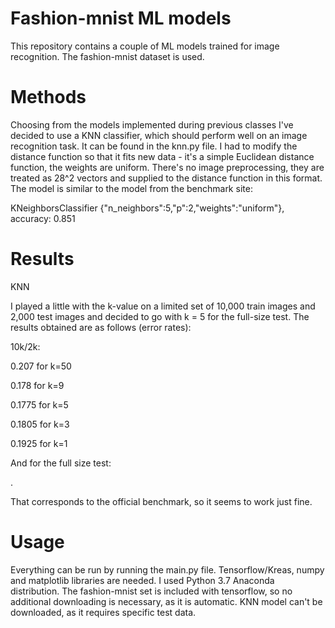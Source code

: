 # Fashion-mnist ML models

This repository contains a couple of ML models trained for image recognition. 
The fashion-mnist dataset is used. 

# Methods

Choosing from the models implemented during previous classes I've decided to use
a KNN classifier, which should perform well on an image recognition task.
It can be found in the knn.py file. I had to modify the distance function so that it fits
new data - it's a simple Euclidean distance function, the weights are uniform. There's no image preprocessing, 
they are treated as 28^2 vectors and supplied to the distance function in this format.
The model is similar to the model from the benchmark site:

KNeighborsClassifier {"n_neighbors":5,"p":2,"weights":"uniform"}, accuracy: 0.851  

# Results

KNN

I played a little with the k-value on a limited set of 10,000 train images and 2,000 test images
and decided to go with k = 5 for the full-size test. The results obtained are as follows (error rates):

10k/2k:

0.207 for k=50

0.178 for k=9

0.1775 for k=5

0.1805 for k=3

0.1925 for k=1

And for the full size test:

.

That corresponds to the official benchmark, so it seems to work just fine.

# Usage 

Everything can be run by running the main.py file. Tensorflow/Kreas, numpy and matplotlib libraries
are needed. I used Python 3.7 Anaconda distribution. The fashion-mnist set is included with tensorflow, 
so no additional downloading is necessary, as it is automatic. KNN model can't be downloaded, 
as it requires specific test data.